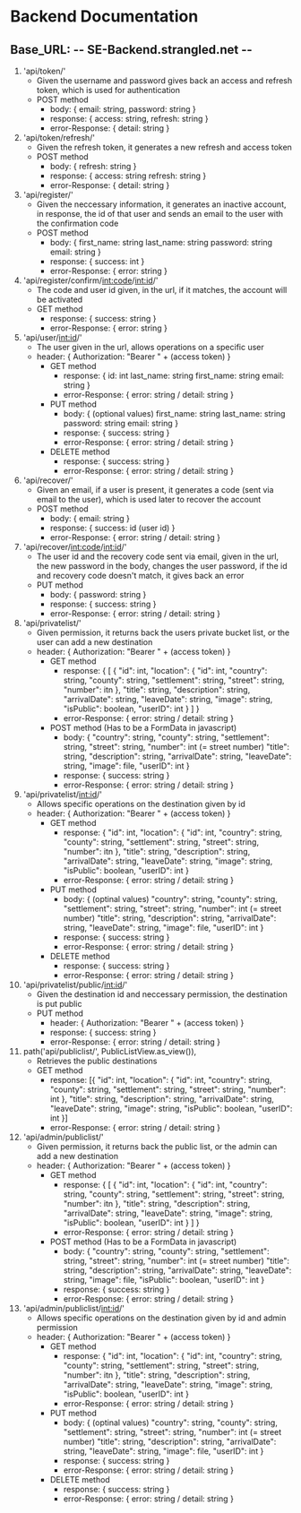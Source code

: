 # Backend Documentation

## Base_URL:   -- SE-Backend.strangled.net --



1. 'api/token/'
    - Given the username and password gives back an access and refresh token, which is used for authentication
    - POST method
        - body: {
            email: string,
            password: string
        }
        - response: {
            access: string,
            refresh: string
        }
        - error-Response: {
            detail: string
        }
2. 'api/token/refresh/'
    - Given the refresh token, it generates a new refresh and access token
    - POST method
        - body: {
            refresh: string
        }
        - response: {
            access: string
            refresh: string
        }
        - error-Response: {
            detail: string
        }
3. 'api/register/'
    - Given the neccessary information, it generates an inactive account, in response, the id of that user and sends an email to the user with the confirmation code
    - POST method
        - body: {
            first_name: string
            last_name: string
            password: string
            email: string
        }
        - response: {
            success: int
        }
        - error-Response: {
            error: string
        }
4. 'api/register/confirm/<int:code>/<int:id>/'
    - The code and user id given, in the url, if it matches, the account will be activated
    - GET method
        - response: {
            success: string
        }
        - error-Response: {
            error: string
        }
5. 'api/user/<int:id>/'
    - The user given in the url, allows operations on a specific user
    - header: {
        Authorization: "Bearer "  + (access token)
    }
        - GET method
            - response: {
                id: int
                last_name: string
                first_name: string
                email: string
            }
            - error-Response: {
                error: string / detail: string
            }
        - PUT method
            - body: { (optional values)
                first_name: string
                last_name: string
                password: string
                email: string
            }
            - response: {
                success: string
            }
            - error-Response: {
                error: string / detail: string
            }
        - DELETE method
            - response: {
                success: string
            }
            - error-Response: {
                error: string / detail: string
            }
6. 'api/recover/'
    - Given an email, if a user is present, it generates a code (sent via email to the user), which is used later to recover the account
    - POST method
        - body: {
            email: string
        }
        - response: {
            success: id (user id)
        }
        - error-Response: {
            error: string / detail: string
        }
7. 'api/recover/<int:code>/<int:id>/'
    - The user id and the recovery code sent via email, given in the url, the new password in the body, changes the user password, if the id and recovery code doesn't match, it gives back an error
    - PUT method
        - body: {
            password: string
        }
        - response: {
            success: string
        }
        - error-Response: {
            error: string / detail: string
        }
8. 'api/privatelist/'
    - Given permission, it returns back the users private bucket list, or the user can add a new destination
    - header: {
        Authorization: "Bearer "  + (access token)
    }
        - GET method
            - response: {
                [
                    {
                        "id": int,
                        "location": {
                            "id": int,
                            "country": string,
                            "county": string,
                            "settlement": string,
                            "street": string,
                            "number": itn
                        },
                        "title": string,
                        "description": string,
                        "arrivalDate": string,
                        "leaveDate": string,
                        "image": string,
                        "isPublic": boolean,
                        "userID": int
                    }
                ]
            }
            - error-Response: {
                error: string / detail: string
            }
        - POST method (Has to be a FormData in javascript)
            - body: {
                "country": string,
                "county": string,
                "settlement": string,
                "street": string,
                "number": int (= street number)
                "title": string,
                "description": string,
                "arrivalDate": string,
                "leaveDate": string,
                "image": file,
                "userID": int
            }
            - response: {
                success: string
            }
            - error-Response: {
                error: string / detail: string
            }
9. 'api/privatelist/<int:id>/'
    - Allows specific operations on the destination given by id
    - header: {
        Authorization: "Bearer "  + (access token)
    }
        - GET method
            - response: {
                "id": int,
                "location": {
                    "id": int,
                    "country": string,
                    "county": string,
                    "settlement": string,
                    "street": string,
                    "number": itn
                },
                "title": string,
                "description": string,
                "arrivalDate": string,
                "leaveDate": string,
                "image": string,
                "isPublic": boolean,
                "userID": int
            }
            - error-Response: {
                error: string / detail: string
            }
        - PUT method
            - body: { (optinal values)
                "country": string,
                "county": string,
                "settlement": string,
                "street": string,
                "number": int (= street number)
                "title": string,
                "description": string,
                "arrivalDate": string,
                "leaveDate": string,
                "image": file,
                "userID": int
            }
            - response: {
                success: string
            }
            - error-Response: {
                error: string / detail: string
            }
        - DELETE method
            - response: {
                success: string
            }
            - error-Response: {
                error: string / detail: string
            }
10. 'api/privatelist/public/<int:id>/'
    - Given the destination id and neccessary permission, the destination is put public
    - PUT method
        - header: {
            Authorization: "Bearer "  + (access token)
        }
        - response: {
            success: string
        }
        - error-Response: {
            error: string / detail: string
        }
11. path('api/publiclist/', PublicListView.as_view()),
    - Retrieves the public destinations
    - GET method
        - response: [{
            "id": int,
            "location": {
                "id": int,
                "country": string,
                "county": string,
                "settlement": string,
                "street": string,
                "number": int
            },
            "title": string,
            "description": string,
            "arrivalDate": string,
            "leaveDate": string,
            "image": string,
            "isPublic": boolean,
            "userID": int
        }]
        - error-Response: {
            error: string / detail: string
        }
12. 'api/admin/publiclist/'
    - Given permission, it returns back the public list, or the admin can add a new destination
    - header: {
        Authorization: "Bearer "  + (access token)
    }
        - GET method
            - response: {
                [
                    {
                        "id": int,
                        "location": {
                            "id": int,
                            "country": string,
                            "county": string,
                            "settlement": string,
                            "street": string,
                            "number": itn
                        },
                        "title": string,
                        "description": string,
                        "arrivalDate": string,
                        "leaveDate": string,
                        "image": string,
                        "isPublic": boolean,
                        "userID": int
                    }
                ]
            }
            - error-Response: {
                error: string / detail: string
            }
        - POST method (Has to be a FormData in javascript)
            - body: {
                "country": string,
                "county": string,
                "settlement": string,
                "street": string,
                "number": int (= street number)
                "title": string,
                "description": string,
                "arrivalDate": string,
                "leaveDate": string,
                "image": file,
                "isPublic": boolean,
                "userID": int
            }
            - response: {
                success: string
            }
            - error-Response: {
                error: string / detail: string
            }
13. 'api/admin/publiclist/<int:id>/'
    - Allows specific operations on the destination given by id and admin permission
    - header: {
        Authorization: "Bearer "  + (access token)
    }
        - GET method
            - response: {
                "id": int,
                "location": {
                    "id": int,
                    "country": string,
                    "county": string,
                    "settlement": string,
                    "street": string,
                    "number": itn
                },
                "title": string,
                "description": string,
                "arrivalDate": string,
                "leaveDate": string,
                "image": string,
                "isPublic": boolean,
                "userID": int
            }
            - error-Response: {
                error: string / detail: string
            }
        - PUT method
            - body: { (optinal values)
                "country": string,
                "county": string,
                "settlement": string,
                "street": string,
                "number": int (= street number)
                "title": string,
                "description": string,
                "arrivalDate": string,
                "leaveDate": string,
                "image": file,
                "userID": int
            }
            - response: {
                success: string
            }
            - error-Response: {
                error: string / detail: string
            }
        - DELETE method
            - response: {
                success: string
            }
            - error-Response: {
                error: string / detail: string
            }